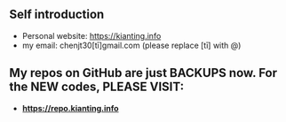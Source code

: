 ## Self introduction
- Personal website: https://kianting.info
- my email: chenjt30[tī]gmail.com (please replace [tī] with @)
## My repos on GitHub are just BACKUPS now. For the NEW codes, PLEASE VISIT:
 - **https://repo.kianting.info**

